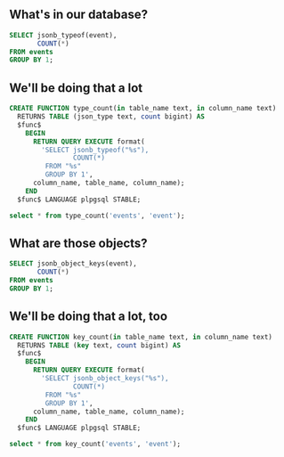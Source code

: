 ## What's in our database?

```sql
SELECT jsonb_typeof(event),
       COUNT(*)
FROM events
GROUP BY 1;
```


## We'll be doing that a lot

```sql
CREATE FUNCTION type_count(in table_name text, in column_name text)
  RETURNS TABLE (json_type text, count bigint) AS
  $func$
    BEGIN
      RETURN QUERY EXECUTE format(
        'SELECT jsonb_typeof("%s"),
                COUNT(*)
         FROM "%s"
         GROUP BY 1',
      column_name, table_name, column_name);
    END
  $func$ LANGUAGE plpgsql STABLE;

select * from type_count('events', 'event');
```


## What are those objects?

```sql
SELECT jsonb_object_keys(event),
       COUNT(*)
FROM events
GROUP BY 1;
```


## We'll be doing that a lot, too

```sql
CREATE FUNCTION key_count(in table_name text, in column_name text)
  RETURNS TABLE (key text, count bigint) AS
  $func$
    BEGIN
      RETURN QUERY EXECUTE format(
        'SELECT jsonb_object_keys("%s"),
                COUNT(*)
         FROM "%s"
         GROUP BY 1',
      column_name, table_name, column_name);
    END
  $func$ LANGUAGE plpgsql STABLE;

select * from key_count('events', 'event');
```
